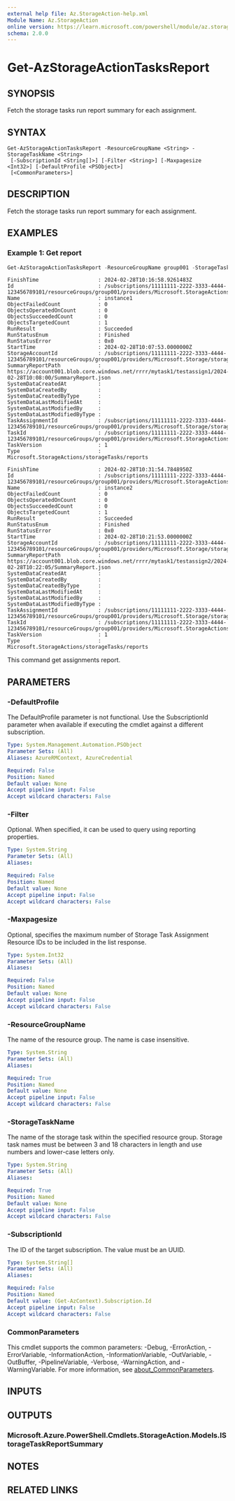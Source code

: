 ```yaml
---
external help file: Az.StorageAction-help.xml
Module Name: Az.StorageAction
online version: https://learn.microsoft.com/powershell/module/az.storageaction/get-azstorageactiontasksreport
schema: 2.0.0
---
```


# Get-AzStorageActionTasksReport

## SYNOPSIS
Fetch the storage tasks run report summary for each assignment.

## SYNTAX

```
Get-AzStorageActionTasksReport -ResourceGroupName <String> -StorageTaskName <String>
 [-SubscriptionId <String[]>] [-Filter <String>] [-Maxpagesize <Int32>] [-DefaultProfile <PSObject>]
 [<CommonParameters>]
```

## DESCRIPTION
Fetch the storage tasks run report summary for each assignment.

## EXAMPLES

### Example 1: Get report
```powershell
Get-AzStorageActionTasksReport -ResourceGroupName group001 -StorageTaskName mytask1 | Format-List
```

```output
FinishTime                   : 2024-02-28T10:16:58.9261483Z
Id                           : /subscriptions/11111111-2222-3333-4444-123456789101/resourceGroups/group001/providers/Microsoft.StorageActions/storageTasks/mytask1/reports/instance1
Name                         : instance1
ObjectFailedCount            : 0
ObjectsOperatedOnCount       : 0
ObjectsSucceededCount        : 0
ObjectsTargetedCount         : 1
RunResult                    : Succeeded
RunStatusEnum                : Finished
RunStatusError               : 0x0
StartTime                    : 2024-02-28T10:07:53.0000000Z
StorageAccountId             : /subscriptions/11111111-2222-3333-4444-123456789101/resourceGroups/group001/providers/Microsoft.Storage/storageAccounts/account001
SummaryReportPath            : https://account001.blob.core.windows.net/rrrr/mytask1/testassign1/2024-02-28T10:08:00/SummaryReport.json
SystemDataCreatedAt          : 
SystemDataCreatedBy          : 
SystemDataCreatedByType      : 
SystemDataLastModifiedAt     : 
SystemDataLastModifiedBy     : 
SystemDataLastModifiedByType : 
TaskAssignmentId             : /subscriptions/11111111-2222-3333-4444-123456789101/resourceGroups/group001/providers/Microsoft.Storage/storageAccounts/account001/storageTaskAssignments/testassign1
TaskId                       : /subscriptions/11111111-2222-3333-4444-123456789101/resourceGroups/group001/providers/Microsoft.StorageActions/storageTasks/mytask1 
TaskVersion                  : 1
Type                         : Microsoft.StorageActions/storageTasks/reports

FinishTime                   : 2024-02-28T10:31:54.7848950Z
Id                           : /subscriptions/11111111-2222-3333-4444-123456789101/resourceGroups/group001/providers/Microsoft.StorageActions/storageTasks/mytask1/reports/instance2
Name                         : instance2
ObjectFailedCount            : 0
ObjectsOperatedOnCount       : 0
ObjectsSucceededCount        : 0
ObjectsTargetedCount         : 1
RunResult                    : Succeeded
RunStatusEnum                : Finished
RunStatusError               : 0x0
StartTime                    : 2024-02-28T10:21:53.0000000Z
StorageAccountId             : /subscriptions/11111111-2222-3333-4444-123456789101/resourceGroups/group001/providers/Microsoft.Storage/storageAccounts/account001
SummaryReportPath            : https://account001.blob.core.windows.net/rrrr/mytask1/testassign2/2024-02-28T10:22:05/SummaryReport.json
SystemDataCreatedAt          : 
SystemDataCreatedBy          : 
SystemDataCreatedByType      : 
SystemDataLastModifiedAt     : 
SystemDataLastModifiedBy     : 
SystemDataLastModifiedByType : 
TaskAssignmentId             : /subscriptions/11111111-2222-3333-4444-123456789101/resourceGroups/group001/providers/Microsoft.Storage/storageAccounts/account001/storageTaskAssignments/testassign2
TaskId                       : /subscriptions/11111111-2222-3333-4444-123456789101/resourceGroups/group001/providers/Microsoft.StorageActions/storageTasks/mytask1 
TaskVersion                  : 1
Type                         : Microsoft.StorageActions/storageTasks/reports
```

This command get assignments report.

## PARAMETERS

### -DefaultProfile
The DefaultProfile parameter is not functional.
Use the SubscriptionId parameter when available if executing the cmdlet against a different subscription.

```yaml
Type: System.Management.Automation.PSObject
Parameter Sets: (All)
Aliases: AzureRMContext, AzureCredential

Required: False
Position: Named
Default value: None
Accept pipeline input: False
Accept wildcard characters: False
```

### -Filter
Optional.
When specified, it can be used to query using reporting properties.

```yaml
Type: System.String
Parameter Sets: (All)
Aliases:

Required: False
Position: Named
Default value: None
Accept pipeline input: False
Accept wildcard characters: False
```

### -Maxpagesize
Optional, specifies the maximum number of Storage Task Assignment Resource IDs to be included in the list response.

```yaml
Type: System.Int32
Parameter Sets: (All)
Aliases:

Required: False
Position: Named
Default value: None
Accept pipeline input: False
Accept wildcard characters: False
```

### -ResourceGroupName
The name of the resource group.
The name is case insensitive.

```yaml
Type: System.String
Parameter Sets: (All)
Aliases:

Required: True
Position: Named
Default value: None
Accept pipeline input: False
Accept wildcard characters: False
```

### -StorageTaskName
The name of the storage task within the specified resource group.
Storage task names must be between 3 and 18 characters in length and use numbers and lower-case letters only.

```yaml
Type: System.String
Parameter Sets: (All)
Aliases:

Required: True
Position: Named
Default value: None
Accept pipeline input: False
Accept wildcard characters: False
```

### -SubscriptionId
The ID of the target subscription.
The value must be an UUID.

```yaml
Type: System.String[]
Parameter Sets: (All)
Aliases:

Required: False
Position: Named
Default value: (Get-AzContext).Subscription.Id
Accept pipeline input: False
Accept wildcard characters: False
```

### CommonParameters
This cmdlet supports the common parameters: -Debug, -ErrorAction, -ErrorVariable, -InformationAction, -InformationVariable, -OutVariable, -OutBuffer, -PipelineVariable, -Verbose, -WarningAction, and -WarningVariable. For more information, see [about_CommonParameters](http://go.microsoft.com/fwlink/?LinkID=113216).

## INPUTS

## OUTPUTS

### Microsoft.Azure.PowerShell.Cmdlets.StorageAction.Models.IStorageTaskReportSummary

## NOTES

## RELATED LINKS
